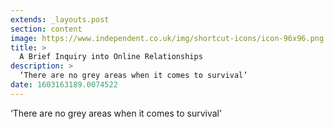 ```yaml
--- 
extends: _layouts.post 
section: content 
image: https://www.independent.co.uk/img/shortcut-icons/icon-96x96.png 
title: > 
  A Brief Inquiry into Online Relationships 
description: > 
  ‘There are no grey areas when it comes to survival’ 
date: 1603163189.0074522 
--- 
```

<div><p></p><p>&#8216;There are no grey areas when it comes to survival&#8217;</p><p></p></div>